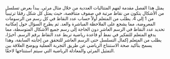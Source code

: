 يمثل هذا الفصل مقدمة لفهم المتتاليات العددية من خلال مثال مرئي.  يبدأ بعرض تسلسل من الأشكال يتكون من نقاط مرتبة في صفوف متناقصة، حيث يمثل كل شكل رقمًا ترتيبياً من 1 إلى 4.  يطلب من المتعلم أولاً حساب عدد النقاط في كل رسم من الرسومات المعروضة، مما يشجع على الملاحظة المباشرة والعد. ثم يطرح السؤال حول إمكانية تحديد عدد النقاط في الرسم العاشر دون الحاجة إلى رسم جميع الأشكال المتوسطة،  مما يدفع المتعلم للتفكير في نمط أو قاعدة رياضية تربط عدد النقاط برقم الرسم.  أخيرًا، يطلب من المتعلم إكمال التسلسل حتى الرسم العاشر للتحقق من إجابته السابقة،  وهذا يسمح بتأكيد صحة الاستنتاج الرياضي عن طريق التجربة العملية ويوضح العلاقة بين التمثيل المرئي والمعادلة الرياضية التي سيتم استنتاجها لاحقًا.